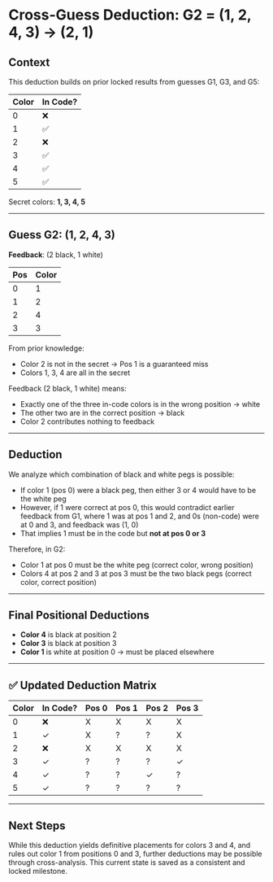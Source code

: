 # Cross-Guess Deduction: G2 = (1, 2, 4, 3) → (2, 1)

## Context

This deduction builds on prior locked results from guesses G1, G3, and G5:

| Color | In Code? |
|-------|----------|
| 0     | ❌        |
| 1     | ✅        |
| 2     | ❌        |
| 3     | ✅        |
| 4     | ✅        |
| 5     | ✅        |

Secret colors: **1, 3, 4, 5**

---

## Guess G2: (1, 2, 4, 3)  
**Feedback**: (2 black, 1 white)

| Pos | Color |
|-----|--------|
|  0  |   1    |
|  1  |   2    |
|  2  |   4    |
|  3  |   3    |

From prior knowledge:
- Color 2 is not in the secret → Pos 1 is a guaranteed miss
- Colors 1, 3, 4 are all in the secret

Feedback (2 black, 1 white) means:
- Exactly one of the three in-code colors is in the wrong position → white
- The other two are in the correct position → black
- Color 2 contributes nothing to feedback

---

## Deduction

We analyze which combination of black and white pegs is possible:

- If color 1 (pos 0) were a black peg, then either 3 or 4 would have to be the white peg
- However, if 1 were correct at pos 0, this would contradict earlier feedback from G1, where 1 was at pos 1 and 2, and 0s (non-code) were at 0 and 3, and feedback was (1, 0)
- That implies 1 must be in the code but **not at pos 0 or 3**

Therefore, in G2:
- Color 1 at pos 0 must be the white peg (correct color, wrong position)
- Colors 4 at pos 2 and 3 at pos 3 must be the two black pegs (correct color, correct position)

---

## Final Positional Deductions

- **Color 4** is black at position 2
- **Color 3** is black at position 3
- **Color 1** is white at position 0 → must be placed elsewhere

---

## ✅ Updated Deduction Matrix

| Color | In Code? | Pos 0 | Pos 1 | Pos 2 | Pos 3 |
|-------|----------|--------|--------|--------|--------|
| 0     | ❌        | X      | X      | X      | X      |
| 1     | ✓        | X      | ?      | ?      | X      |
| 2     | ❌        | X      | X      | X      | X      |
| 3     | ✓        | ?      | ?      | ?      | ✓      |
| 4     | ✓        | ?      | ?      | ✓      | ?      |
| 5     | ✓        | ?      | ?      | ?      | ?      |

---

## Next Steps

While this deduction yields definitive placements for colors 3 and 4, and rules out color 1 from positions 0 and 3, further deductions may be possible through cross-analysis. This current state is saved as a consistent and locked milestone.
